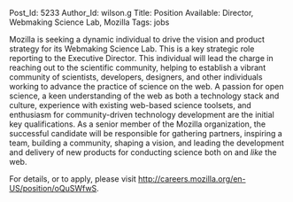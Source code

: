 Post_Id: 5233
Author_Id: wilson.g
Title: Position Available: Director, Webmaking Science Lab, Mozilla
Tags: jobs


<p>Mozilla is seeking a dynamic individual to drive the vision and product strategy for its Webmaking Science Lab. This is a key strategic role reporting to the Executive Director. This individual will lead the charge in reaching out to the scientific community, helping to establish a vibrant community of scientists, developers, designers, and other individuals working to advance the practice of science on the web. A passion for open science, a keen understanding of the web as both a technology stack and culture, experience with existing web-based science toolsets, and enthusiasm for community-driven technology development are the initial key qualifications. As a senior member of the Mozilla organization, the successful candidate will be responsible for gathering partners, inspiring a team, building a community, shaping a vision, and leading the development and delivery of new products for conducting science both on and <em>like</em> the web.</p>

<p>For details, or to apply, please visit <a href="http://careers.mozilla.org/en-US/position/oQuSWfwS">http://careers.mozilla.org/en-US/position/oQuSWfwS</a>.</p>

